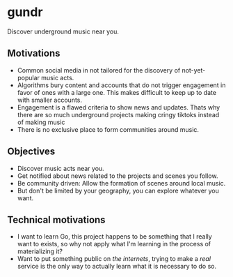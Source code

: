 # gundr
Discover underground music near you.

## Motivations
- Common social media in not tailored for the discovery of not-yet-popular music acts.
- Algorithms bury content and accounts that do not trigger engagement in favor of ones with a large one. This makes difficult to keep up to date with smaller accounts.
- Engagement is a flawed criteria to show news and updates. Thats why there are so much underground projects making cringy tiktoks instead of making music
- There is no exclusive place to form communities around music.

## Objectives
- Discover music acts near you.
- Get notified about news related to the projects and scenes you follow.
- Be community driven: Allow the formation of scenes around local music.
- But don't be limited by your geography, you can explore whatever you want. 

## Technical motivations
- I want to learn Go, this project happens to be something that I really want to exists, so why not apply what I'm learning in the process of materializing it?
- Want to put something public on _the internets_, trying to make a _real_ service is the only way to actually learn what it is necessary to do so.

